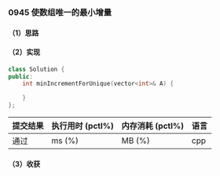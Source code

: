 ### 0945 使数组唯一的最小增量

#### （1）思路

#### （2）实现

```cpp
class Solution {
public:
    int minIncrementForUnique(vector<int>& A) {

    }
};
```

| 提交结果 | 执行用时 (pctl%) | 内存消耗 (pctl%) | 语言 |
|:---------|:-----------------|:-----------------|:-----|
| 通过     |  ms (%)   |  MB (%)  | cpp  |

#### （3）收获
